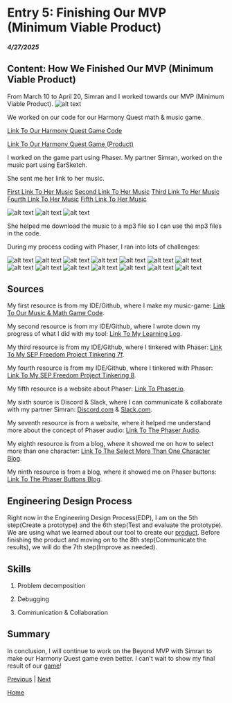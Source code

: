 # Entry 5: Finishing Our MVP (Minimum Viable Product)
##### 4/27/2025

## Content: How We Finished Our MVP (Minimum Viable Product)

From March 10 to April 20, Simran and I worked towards our MVP (Minimum Viable Product).
![alt text](image-34.png)

We worked on our code for our Harmony Quest math & music game.

[Link To Our Harmony Quest Game Code](https://github.com/simrans4258/music-game/tree/main)

[Link To Our Harmony Quest Game (Product)](https://simrans4258.github.io/music-game/)

I worked on the game part using Phaser. My partner Simran, worked on the music part using EarSketch.

She sent me her link to her music.

[First Link To Her Music](https://earsketch.gatech.edu/earsketch2/?sharing=sJofaPkVAFacF9qah6U0sw)
[Second Link To Her Music](https://earsketch.gatech.edu/earsketch2/?sharing=mMnc0kl_hpBlouIoSmUzQA)
[Third Link To Her Music](https://earsketch.gatech.edu/earsketch2/?sharing=WlIuL5eON1uG6ilE5frDVg)
[Fourth Link To Her Music](https://earsketch.gatech.edu/earsketch2/?sharing=6RUq-vYFHsDSki1kbHMugw)
[Fifth Link To Her Music](https://earsketch.gatech.edu/earsketch2/?sharing=_gGHsvc6BDkde-hPHHbgDw)

![alt text](image-35.png)
![alt text](image-36.png)
![alt text](image-37.png)

She helped me download the music to a mp3 file so I can use the mp3 files in the code.

During my process coding with Phaser, I ran into lots of challenges:

![alt text](<Screenshot 2025-04-17 115014.png>)
![alt text](<Screenshot 2025-04-17 132403.png>)
![alt text](<Screenshot 2025-04-18 210257.png>)
![alt text](<Screenshot 2025-04-18 212930.png>)
![alt text](<Screenshot 2025-04-18 215330.png>)
![alt text](<Screenshot 2025-04-18 215552.png>)
![alt text](<Screenshot 2025-04-18 220011.png>)
![alt text](<Screenshot 2025-04-18 221605.png>)
![alt text](<Screenshot 2025-04-18 222112.png>)
![alt text](<Screenshot 2025-04-19 212254.png>)
![alt text](<Screenshot 2025-04-19 213740.png>)
![alt text](<Screenshot 2025-04-19 214827.png>)
![alt text](<Screenshot 2025-04-20 211549.png>)
![alt text](<Screenshot 2025-04-20 211944.png>)

## Sources

My first resource is from my IDE/Github, where I make my music-game: [Link To Our Music & Math Game Code](https://github.com/simrans4258/music-game/tree/main).

My second resource is from my IDE/Github, where I wrote down my progress of what I did with my tool: [Link To My Learning Log](https://github.com/nancyc0337/sep11-freedom-project/blob/main/tool/learning-log.md).

My third resource is from my IDE/Github, where I tinkered with Phaser: [Link To My SEP Freedom Project Tinkering 7f](https://github.com/nancyc0337/sep11-freedom-project/blob/main/tool/tinkering-7f/game.js).

My fourth resource is from my IDE/Github, where I tinkered with Phaser: [Link To My SEP Freedom Project Tinkering 8](https://github.com/nancyc0337/sep11-freedom-project/blob/main/tool/tinkering-8/public/src/game.js).

My fifth resource is a website about Phaser: [Link To Phaser.io](https://phaser.io/).

My sixth source is Discord & Slack, where I can communicate & collaborate with my partner Simran: [Discord.com](https://discord.com/) & [Slack.com](https://slack.com/).

My seventh resource is from a website, where it helped me understand more about the concept of Phaser audio: [Link To The Phaser Audio](https://docs.phaser.io/phaser/concepts/audio).

My eighth resource is from a blog, where it showed me on how to select more than one character: [Link To The Select More Than One Character Blog](https://blog.ourcade.co/posts/2020/phaser-3-player-select-choose-character/).

My ninth resource is from a blog, where it showed me on Phaser buttons: [Link To The Phaser Buttons Blog](https://blog.ourcade.co/posts/2020/container-button-phaser-3-typescript-rxjs/).

## Engineering Design Process

Right now in the Engineering Design Process(EDP), I am on the 5th step(Create a prototype) and the 6th step(Test and evaluate the prototype). We are using what we learned about our tool to create our [product](https://simrans4258.github.io/music-game/). Before finishing the product and moving on to the 8th step(Communicate the results), we will do the 7th step(Improve as needed).

## Skills

1) Problem decomposition

2) Debugging

3) Communication & Collaboration

## Summary

In conclusion, I will continue to work on the Beyond MVP with Simran to make our Harmony Quest game even better. I can't wait to show my final result of our [game](https://simrans4258.github.io/music-game/)!

[Previous](entry04.md) | [Next](entry06.md)

[Home](../README.md)
